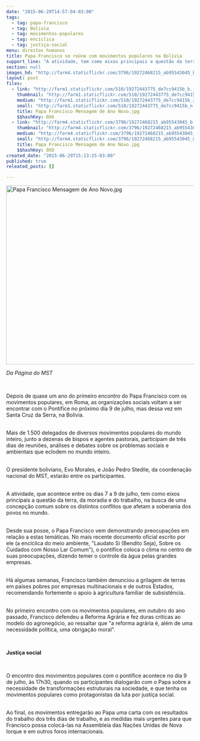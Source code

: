 ```yaml
---
date: "2015-06-29T14:57:04-03:00"
tags:
  - tag: papa-francisco
  - tag: Bolivia
  - tag: movimentos-populares
  - tag: encíclica
  - tag: justiça-social
menu: direitos humanos
title: Papa Francisco se reúne com movimentos populares na Bolívia
support_line: "A atividade, tem como eixos principais a questão da terra, da moradia e do trabalho."
section: null
images_hd: "http://farm4.staticflickr.com/3796/19272468215_ab95543045_b.jpg"
layout: post
files:
  - link: "http://farm1.staticflickr.com/510/19272443775_de7cc9415b_b.jpg"
    thumbnail: "http://farm1.staticflickr.com/510/19272443775_de7cc9415b_t.jpg"
    medium: "http://farm1.staticflickr.com/510/19272443775_de7cc9415b_z.jpg"
    small: "http://farm1.staticflickr.com/510/19272443775_de7cc9415b_n.jpg"
    title: Papa Francisco Mensagem de Ano Novo.jpg
    $$hashKey: 0X6
  - link: "http://farm4.staticflickr.com/3796/19272468215_ab95543045_b.jpg"
    thumbnail: "http://farm4.staticflickr.com/3796/19272468215_ab95543045_t.jpg"
    medium: "http://farm4.staticflickr.com/3796/19272468215_ab95543045_z.jpg"
    small: "http://farm4.staticflickr.com/3796/19272468215_ab95543045_n.jpg"
    title: Papa Francisco Mensagem de Ano Novo.jpg
    $$hashKey: 0XD
created_date: "2015-06-29T15:13:25-03:00"
published: true
releated_posts: []

---
```

<p><img alt="Papa Francisco Mensagem de Ano Novo.jpg" height="481" src="http://farm1.staticflickr.com/510/19272443775_de7cc9415b_b.jpg" width="680" /></p>

<p><em>Da P&aacute;gina do MST</em></p>

<p>&nbsp;</p>

<p>Depois de quase um ano do primeiro encontro do Papa Francisco com os movimentos populares, em Roma, as organiza&ccedil;&otilde;es sociais voltam a ser encontrar com o Pont&iacute;fice no pr&oacute;ximo dia 9 de julho, mas dessa vez em Santa Cruz da Serra, na Bol&iacute;via.</p>

<p><br />
Mais de 1.500 delegados de diversos movimentos populares do mundo inteiro, junto a dezenas de bispos e agentes pastorais, participam de tr&ecirc;s dias de reuni&otilde;es, an&aacute;lises e debates sobre os problemas sociais e ambientais que eclodem no mundo inteiro.</p>

<p><br />
O presidente boliviano, Evo Morales, e Jo&atilde;o Pedro Stedile, da coordena&ccedil;&atilde;o nacional do MST, estar&atilde;o entre os participantes.</p>

<p><br />
A atividade, que acontece entre os dias 7 a 9 de julho, tem como eixos principais a quest&atilde;o da terra, da moradia e do trabalho, na busca de uma concep&ccedil;&atilde;o comum sobre os distintos conflitos que afetam a soberania dos povos no mundo.</p>

<p><br />
Desde sua posse, o Papa Francisco vem demonstrando preocupa&ccedil;&otilde;es em rela&ccedil;&atilde;o a estas tem&aacute;ticas. No mais recente documento oficial escrito por ele (a enc&iacute;clica do meio ambiente, &quot;Laudato Si (Bendito Seja), Sobre os Cuidados com Nosso Lar Comum&quot;), o pont&iacute;fice coloca o clima no centro de suas preocupa&ccedil;&otilde;es, dizendo temer o controle da &aacute;gua pelas grandes empresas.</p>

<p><br />
H&aacute; algumas semanas, Francisco tamb&eacute;m denunciou a grilagem de terras em pa&iacute;ses pobres por empresas multinacionais e de outros Estados, recomendando fortemente o apoio &agrave; agricultura familiar de subsist&ecirc;ncia.</p>

<p><br />
No primeiro encontro com os movimentos populares, em outubro do ano passado, Francisco defendeu a Reforma Agr&aacute;ria e fez duras cr&iacute;ticas ao modelo do agroneg&oacute;cio, ao ressaltar que &quot;a reforma agr&aacute;ria &eacute;, al&eacute;m de uma necessidade pol&iacute;tica, uma obriga&ccedil;&atilde;o moral&quot;.</p>

<p>&nbsp;</p>

<p><strong>Justi&ccedil;a social</strong></p>

<p>&nbsp;</p>

<p>O encontro dos movimentos populares com o pont&iacute;fice acontece no dia 9 de julho, &agrave;s 17h30, quando os participantes dialogar&atilde;o com o Papa sobre a necessidade de transforma&ccedil;&otilde;es estruturais na sociedade, e que tenha os movimentos populares como protagonistas da luta por justi&ccedil;a social.</p>

<p><br />
Ao final, os movimentos entregar&atilde;o ao Papa uma carta com os resultados do trabalho dos tr&ecirc;s dias de trabalho, e as medidas mais urgentes para que Francisco possa coloc&aacute;-las na Assembleia das Na&ccedil;&otilde;es Unidas de Nova Iorque e em outros foros internacionais.</p>
